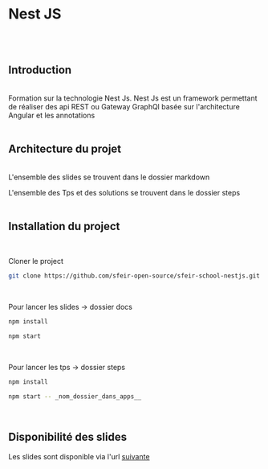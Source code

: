 # Nest JS
<br><br>
## Introduction
<br>
Formation sur la technologie Nest Js. Nest Js est un framework permettant de réaliser des api REST ou Gateway GraphQl basée sur l'architecture Angular et les annotations
<br><br>

## Architecture du projet
<br>
L'ensemble des slides se trouvent dans le dossier markdown

L'ensemble des Tps et des solutions se trouvent dans le dossier steps
<br><br>

## Installation du project
<br>

Cloner le project
```bash
git clone https://github.com/sfeir-open-source/sfeir-school-nestjs.git
```
<br>

Pour lancer les slides -> dossier docs
```bash
npm install
```
```bash
npm start
```
<br>

Pour lancer les tps -> dossier steps
```bash
npm install
```
```bash
npm start -- _nom_dossier_dans_apps__
```
<br>

## Disponibilité des slides

Les slides sont disponible via l'url [suivante](https://sfeir-open-source.github.io/sfeir-school-nestjs/)


